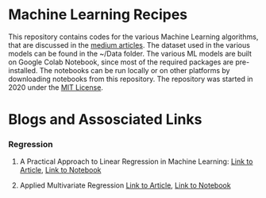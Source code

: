# Machine Learning Recipes
This repository contains codes for the various Machine Learning algorithms, that are discussed in the [medium articles](https://rajashwin.medium.com/list/machine-learning-recipes-c5761297e0ed). The dataset used in the various models can be found in the ~/Data folder. The various ML models are built on Google Colab Notebook, since most of the required packages are pre-installed. The notebooks can be run locally or on other platforms by downloading notebooks from this repository. The repository was started in 2020 under the [MIT License](https://github.com/ashwinraj-in/MachineLearningRecipes/blob/master/LICENSE).

# Blogs and Assosciated Links
### Regression
1. A Practical Approach to Linear Regression in Machine Learning: 
[Link  to  Article](https://towardsdatascience.com/linear-regression-5100fe32993a), 
[Link to  Notebook](https://github.com/ashwinraj-in/MachineLearningRecipes/blob/master/Regression/LinearRegression.ipynb)

2. Applied Multivariate Regression 
[Link  to  Article](https://towardsdatascience.com/applied-multivariate-regression-faef8ddbf807), 
[Link to  Notebook](https://github.com/ashwinraj-in/MachineLearningRecipes/blob/master/Regression/MultivariateRegression.ipynb)
